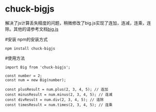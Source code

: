 # chuck-bigjs
解决了js计算丢失精度的问题，稍微修改了big.js实现了连加，连减，连乘，连除。其他的请参考文档[big.js](http://mikemcl.github.io/big.js/#plus)

#安装
npm的安装方式

    npm install chuck-bigjs

#使用方法

    import Big from 'chuck-bigjs';

    const number = 2;
    const num = new Big(number);

    const plusResult = num.plus(2, 3, 4, 5); // 连加
    const minusResult = num.minus(2, 3, 4, 5); // 连减
    const divResult = num.div(2, 3, 4, 5); // 连除
    const timesResult = num.times(2, 3, 4, 5); // 连乘


